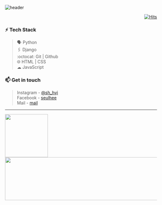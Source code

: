 ![header](https://capsule-render.vercel.app/api?type=wave&color=A3D2CA&height=180&section=header&text=Hi,%20I'm%20Seulhee!%20👊🏻&fontSize=26&fontColor=242a2e&animation=fadeIn&fontAlignY=70)

<div align=right>

[![Hits](https://hits.seeyoufarm.com/api/count/incr/badge.svg?url=https%3A%2F%2Fgithub.com%2Fhanseulhee%2Fhit-counter&count_bg=%2370ADB5&title_bg=%23132743&icon=&icon_color=%23E7E7E7&title=hits&edge_flat=true)](https://hits.seeyoufarm.com)

</div>

<!-- <img align='right' src='https://user-images.githubusercontent.com/5713670/87202985-820dcb80-c2b6-11ea-9f56-7ec461c497c3.gif' width='50'>
<img align='right' src='https://user-images.githubusercontent.com/5713670/87202985-820dcb80-c2b6-11ea-9f56-7ec461c497c3.gif' width='50'>
<img align='right' src='https://user-images.githubusercontent.com/5713670/87202985-820dcb80-c2b6-11ea-9f56-7ec461c497c3.gif' width='50'> -->

### ⚡ Tech Stack

> 🗣 Python <br>
> 🖇️ Django <br>
> :octocat: Git | Github <br>
> 🌐 HTML | CSS <br>
> ☁ JavaScript

### 📫 Get in touch

> Instagram - [@sh_hyi](https://www.instagram.com/sh_hyi/) <br>
> Facebook - [seulhee](https://www.facebook.com/profile.php?id=100010707647621) <br>
> Mail - [mail](mailto:3021062@gmail.com)

<hr>

<img height="142px"  src="https://github-readme-stats.vercel.app/api/top-langs/?username=hanseulhee&layout=compact&langs_count=8&text_color=000&icon_color=fff&theme=graywhite" />


<img height="142px" width="570px" src="https://github-readme-stats.vercel.app/api?username=hanseulhee&hide=issues&show_icons=true&line_height=21&text_color=000&icon_color=487eb0&theme=graywhite&title_color=487eb0" />